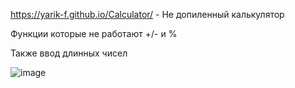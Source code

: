https://yarik-f.github.io/Calculator/ - Не допиленный калькулятор


Функции которые не работают +/- и %

Также ввод длинных чисел

![image](https://user-images.githubusercontent.com/67107850/232548737-23430a53-c2a6-4b8e-a6fa-94918c3d74b8.png)

